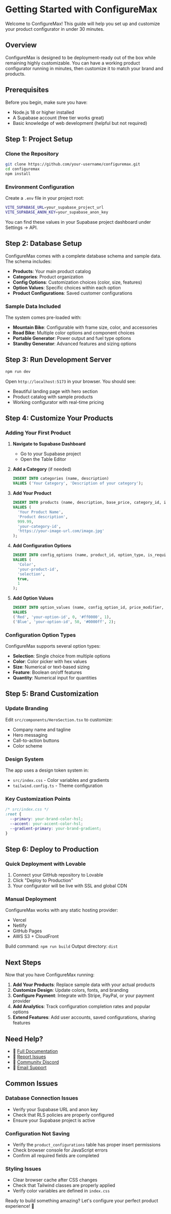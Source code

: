 # Getting Started with ConfigureMax

Welcome to ConfigureMax! This guide will help you set up and customize your product configurator in under 30 minutes.

## Overview

ConfigureMax is designed to be deployment-ready out of the box while remaining highly customizable. You can have a working product configurator running in minutes, then customize it to match your brand and products.

## Prerequisites

Before you begin, make sure you have:
- Node.js 18 or higher installed
- A Supabase account (free tier works great)
- Basic knowledge of web development (helpful but not required)

## Step 1: Project Setup

### Clone the Repository
```bash
git clone https://github.com/your-username/configuremax.git
cd configuremax
npm install
```

### Environment Configuration
Create a `.env` file in your project root:
```bash
VITE_SUPABASE_URL=your_supabase_project_url
VITE_SUPABASE_ANON_KEY=your_supabase_anon_key
```

You can find these values in your Supabase project dashboard under Settings → API.

## Step 2: Database Setup

ConfigureMax comes with a complete database schema and sample data. The schema includes:

- **Products**: Your main product catalog
- **Categories**: Product organization
- **Config Options**: Customization choices (color, size, features)
- **Option Values**: Specific choices within each option
- **Product Configurations**: Saved customer configurations

### Sample Data Included

The system comes pre-loaded with:
- **Mountain Bike**: Configurable with frame size, color, and accessories
- **Road Bike**: Multiple color options and component choices
- **Portable Generator**: Power output and fuel type options
- **Standby Generator**: Advanced features and sizing options

## Step 3: Run Development Server

```bash
npm run dev
```

Open `http://localhost:5173` in your browser. You should see:
- Beautiful landing page with hero section
- Product catalog with sample products
- Working configurator with real-time pricing

## Step 4: Customize Your Products

### Adding Your First Product

1. **Navigate to Supabase Dashboard**
   - Go to your Supabase project
   - Open the Table Editor

2. **Add a Category** (if needed)
   ```sql
   INSERT INTO categories (name, description)
   VALUES ('Your Category', 'Description of your category');
   ```

3. **Add Your Product**
   ```sql
   INSERT INTO products (name, description, base_price, category_id, image_url)
   VALUES (
     'Your Product Name',
     'Product description',
     999.99,
     'your-category-id',
     'https://your-image-url.com/image.jpg'
   );
   ```

4. **Add Configuration Options**
   ```sql
   INSERT INTO config_options (name, product_id, option_type, is_required, display_order)
   VALUES (
     'Color',
     'your-product-id',
     'selection',
     true,
     1
   );
   ```

5. **Add Option Values**
   ```sql
   INSERT INTO option_values (name, config_option_id, price_modifier, hex_color, display_order)
   VALUES 
   ('Red', 'your-option-id', 0, '#ff0000', 1),
   ('Blue', 'your-option-id', 50, '#0000ff', 2);
   ```

### Configuration Option Types

ConfigureMax supports several option types:
- **Selection**: Single choice from multiple options
- **Color**: Color picker with hex values
- **Size**: Numerical or text-based sizing
- **Feature**: Boolean on/off features
- **Quantity**: Numerical input for quantities

## Step 5: Brand Customization

### Update Branding
Edit `src/components/HeroSection.tsx` to customize:
- Company name and tagline
- Hero messaging
- Call-to-action buttons
- Color scheme

### Design System
The app uses a design token system in:
- `src/index.css` - Color variables and gradients
- `tailwind.config.ts` - Theme configuration

### Key Customization Points
```css
/* src/index.css */
:root {
  --primary: your-brand-color-hsl;
  --accent: your-accent-color-hsl;
  --gradient-primary: your-brand-gradient;
}
```

## Step 6: Deploy to Production

### Quick Deployment with Lovable
1. Connect your GitHub repository to Lovable
2. Click "Deploy to Production"
3. Your configurator will be live with SSL and global CDN

### Manual Deployment
ConfigureMax works with any static hosting provider:
- Vercel
- Netlify
- GitHub Pages
- AWS S3 + CloudFront

Build command: `npm run build`
Output directory: `dist`

## Next Steps

Now that you have ConfigureMax running:

1. **Add Your Products**: Replace sample data with your actual products
2. **Customize Design**: Update colors, fonts, and branding
3. **Configure Payment**: Integrate with Stripe, PayPal, or your payment provider
4. **Add Analytics**: Track configuration completion rates and popular options
5. **Extend Features**: Add user accounts, saved configurations, sharing features

## Need Help?

- 📖 [Full Documentation](./README.md)
- 🐛 [Report Issues](https://github.com/your-username/configuremax/issues)
- 💬 [Community Discord](https://discord.gg/configuremax)
- 📧 [Email Support](mailto:support@configuremax.com)

## Common Issues

### Database Connection Issues
- Verify your Supabase URL and anon key
- Check that RLS policies are properly configured
- Ensure your Supabase project is active

### Configuration Not Saving
- Verify the `product_configurations` table has proper insert permissions
- Check browser console for JavaScript errors
- Confirm all required fields are completed

### Styling Issues
- Clear browser cache after CSS changes
- Check that Tailwind classes are properly applied
- Verify color variables are defined in `index.css`

Ready to build something amazing? Let's configure your perfect product experience! 🚀
